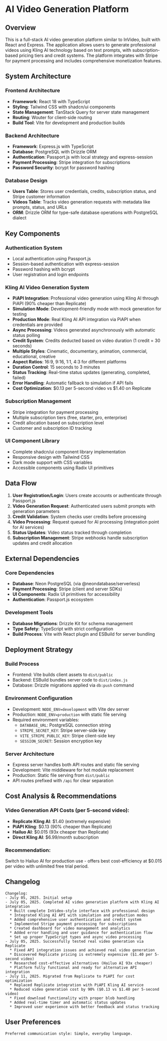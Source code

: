 # AI Video Generation Platform

## Overview

This is a full-stack AI video generation platform similar to InVideo, built with React and Express. The application allows users to generate professional videos using Kling AI technology based on text prompts, with subscription-based pricing tiers and credit systems. The platform integrates with Stripe for payment processing and includes comprehensive monetization features.

## System Architecture

### Frontend Architecture
- **Framework**: React 18 with TypeScript
- **Styling**: Tailwind CSS with shadcn/ui components
- **State Management**: TanStack Query for server state management
- **Routing**: Wouter for client-side routing
- **Build Tool**: Vite for development and production builds

### Backend Architecture
- **Framework**: Express.js with TypeScript
- **Database**: PostgreSQL with Drizzle ORM
- **Authentication**: Passport.js with local strategy and express-session
- **Payment Processing**: Stripe integration for subscriptions
- **Password Security**: bcrypt for password hashing

### Database Design
- **Users Table**: Stores user credentials, credits, subscription status, and Stripe customer information
- **Videos Table**: Tracks video generation requests with metadata like prompts, status, and URLs
- **ORM**: Drizzle ORM for type-safe database operations with PostgreSQL dialect

## Key Components

### Authentication System
- Local authentication using Passport.js
- Session-based authentication with express-session
- Password hashing with bcrypt
- User registration and login endpoints

### Kling AI Video Generation System
- **PiAPI Integration**: Professional video generation using Kling AI through PiAPI (90% cheaper than Replicate)
- **Simulation Mode**: Development-friendly mode with mock generation for testing
- **Production Mode**: Real Kling AI API integration via PiAPI when credentials are provided
- **Async Processing**: Videos generated asynchronously with automatic status polling
- **Credit System**: Credits deducted based on video duration (1 credit = 30 seconds)
- **Multiple Styles**: Cinematic, documentary, animation, commercial, educational, creative
- **Aspect Ratios**: 16:9, 9:16, 1:1, 4:3 for different platforms
- **Duration Control**: 15 seconds to 3 minutes
- **Status Tracking**: Real-time status updates (generating, completed, failed)
- **Error Handling**: Automatic fallback to simulation if API fails
- **Cost Optimization**: $0.13 per 5-second video vs $1.40 on Replicate

### Subscription Management
- Stripe integration for payment processing
- Multiple subscription tiers (free, starter, pro, enterprise)
- Credit allocation based on subscription level
- Customer and subscription ID tracking

### UI Component Library
- Complete shadcn/ui component library implementation
- Responsive design with Tailwind CSS
- Dark mode support with CSS variables
- Accessible components using Radix UI primitives

## Data Flow

1. **User Registration/Login**: Users create accounts or authenticate through Passport.js
2. **Video Generation Request**: Authenticated users submit prompts with generation parameters
3. **Credit Validation**: System checks user credits before processing
4. **Video Processing**: Request queued for AI processing (integration point for AI services)
5. **Status Updates**: Video status tracked through completion
6. **Subscription Management**: Stripe webhooks handle subscription updates and credit allocation

## External Dependencies

### Core Dependencies
- **Database**: Neon PostgreSQL (via @neondatabase/serverless)
- **Payment Processing**: Stripe (client and server SDKs)
- **UI Components**: Radix UI primitives for accessibility
- **Authentication**: Passport.js ecosystem

### Development Tools
- **Database Migrations**: Drizzle Kit for schema management
- **Type Safety**: TypeScript with strict configuration
- **Build Process**: Vite with React plugin and ESBuild for server bundling

## Deployment Strategy

### Build Process
- Frontend: Vite builds client assets to `dist/public`
- Backend: ESBuild bundles server code to `dist/index.js`
- Database: Drizzle migrations applied via `db:push` command

### Environment Configuration
- Development: `NODE_ENV=development` with Vite dev server
- Production: `NODE_ENV=production` with static file serving
- Required environment variables:
  - `DATABASE_URL`: PostgreSQL connection string
  - `STRIPE_SECRET_KEY`: Stripe server-side key
  - `VITE_STRIPE_PUBLIC_KEY`: Stripe client-side key
  - `SESSION_SECRET`: Session encryption key

### Server Architecture
- Express server handles both API routes and static file serving
- Development: Vite middleware for hot module replacement
- Production: Static file serving from `dist/public`
- API routes prefixed with `/api` for clear separation

## Cost Analysis & Recommendations

### Video Generation API Costs (per 5-second video):
- **Replicate Kling AI**: $1.40 (extremely expensive)
- **PiAPI Kling**: $0.13 (90% cheaper than Replicate)
- **Hailuo AI**: $0.015 (93x cheaper than Replicate)
- **Direct Kling AI**: $6.99/month subscription

### Recommendation: 
Switch to Hailuo AI for production use - offers best cost-efficiency at $0.015 per video with unlimited free trial period.

## Changelog

```
Changelog:
- July 05, 2025. Initial setup
- July 05, 2025. Completed AI video generation platform with Kling AI integration
  * Built complete InVideo-style interface with professional design
  * Integrated Kling AI API with simulation and production modes
  * Added comprehensive user authentication and credit system
  * Implemented Stripe payment processing for subscriptions
  * Created dashboard for video management and analytics
  * Added error handling and user guidance for authentication flow
  * Set up proper TypeScript types and async video processing
- July 05, 2025. Successfully tested real video generation via Replicate
  * Fixed API integration issues and achieved real video generation
  * Discovered Replicate pricing is extremely expensive ($1.40 per 5-second video)
  * Researched cost-effective alternatives (Hailuo AI 93x cheaper)
  * Platform fully functional and ready for alternative API integration
- July 11, 2025. Migrated from Replicate to PiAPI for cost optimization
  * Replaced Replicate integration with PiAPI Kling AI service
  * Reduced video generation cost by 90% ($0.13 vs $1.40 per 5-second video)
  * Fixed download functionality with proper blob handling
  * Added real-time timer and automatic status updates
  * Improved user experience with better feedback and status tracking
```

## User Preferences

```
Preferred communication style: Simple, everyday language.
```